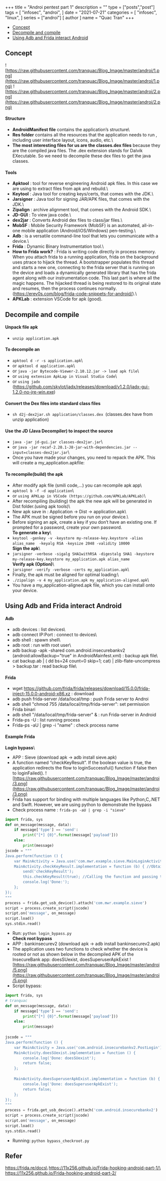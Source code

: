 +++
title = "Androi pentest part 1"
description = ""
type = ["posts","post"]
tags = [
    "infosec",
    "androi",
]
date = "2021-07-21"
categories = [
    "infosec",
    "linux",
]
series = ["androi"]
[ author ]
  name = "Quac Tran"
+++
* [Concept](#concept)
* [Decompile and compile](#decompile-and-compile)
* [Using Adb and Frida interact Android](#using-adb-and-frida-interact-android)
## Concept
![https://raw.githubusercontent.com/tranquac/Blog_Image/master/androi/1.png](https://raw.githubusercontent.com/tranquac/Blog_Image/master/androi/1.png)
![https://raw.githubusercontent.com/tranquac/Blog_Image/master/androi/2.png](https://raw.githubusercontent.com/tranquac/Blog_Image/master/androi/2.png)
#### Structure
- **AndroidManifest file** contains the application’s structure\
- **Res folder** contains all the resources that the application needs to run , including user interface layout, icons, audio, etc.\
- **The most interesting files for us are the classes.dex files** because they are the compiled java files. The .dex extension stands for Dalvik EXecutable. So we need to decompile these dex files to get the java classes.
#### Tools
- **Apktool** : tool for reverse engineering Android apk files. In this case we are using to extract files from apk and rebuild.\
- **Keytool** : Java tool for creating keys/certs, that comes with the JDK.\
- **Jarsigner** : Java tool for signing JAR/APK files, that comes with the JDK.\
- **Zipalign** : archive alignment tool, that comes with the Android SDK.\
- **JD-GUI** : To view java code.\
- **dex2jar** : Converts Android dex files to class/jar files.\
- **MobSF** : Mobile Security Framework (MobSF) is an automated, all-in-one mobile application (Android/iOS/Windows) pen-testing.\
- **Adb** : is a versatile command-line tool that lets you communicate with a device.\
- **Frida** : Dynamic Binary Instrumentation tool.\
- **How to Frida work?** : Frida is writing code directly in process memory. When you attach frida to a running application, frida on the background uses ptrace to hijack the thread. A bootstrapper populates this thread and starts a new one, connecting to the frida server that is running on the device and loads a dynamically generated library that has the frida agent along with our instrumentation code. This last part is where all the magic happens. The hijacked thread is being restored to its original state and resumes, then the process continues normally. (https://erev0s.com/blog/frida-code-snippets-for-android/).\
- **APKLab** : extension VSCode for apk (good).
## Decompile and compile
#### Unpack file apk
- `unzip application.apk`
#### To decompile an
- `apktool d -r -s application.apk`\
- or `apktool d application.apk`\
- or `java -jar Bytecode-Viewer-2.10.12.jar -> load apk file`\
- or `using extension ApkLap in Visual Studio Code`\
- or `using jadx` (https://github.com/skylot/jadx/releases/download/v1.2.0/jadx-gui-1.2.0-no-jre-win.exe)
#### Convert the Dex files into standard class files
- `sh d2j-dex2jar.sh application/classes.dex `(classes.dex have from unzip application)
#### Use the JD (Java Decompiler) to inspect the source
- `java -jar jd-gui.jar classes-dex2jar.jar`\
- or `java -jar recaf-2.20.1-J8-jar-with-dependencies.jar --input=classes-dex2jar.jar`\
- Once you have made your changes, you need to repack the APK. This will create a my_application.apkfile:
#### To recompile(build) the apk
- After modify apk file (smili code,...) you can recompile apk app\
- `apktool b -f -d application`\
- or `using APKLap in VSCode (https://github.com/APKLab/APKLab)`\
- After recompiling (building) the apk the new apk will be generated in Dist folder.(using apk tools)\
- New apk save in : Application -> Dist ->  application.apk\
- The APK must be signed before you run on your device.\
- Before signing an apk, create a key if you don’t have an existing one. If prompted for a password, create your own password.\
**To generate a key**\
- `keytool -genkey -v -keystore my-release-key.keystore -alias alias_name  -keyalg RSA -keysize 2048 -validity 10000`\
**Sign the apk**\
- `jarsigner -verbose -sigalg SHA1withRSA -digestalg SHA1 -keystore my-release-key.keystore my_application.apk alias_name`\
**Verify apk (Option)**\
- `jarsigner -verify -verbose -certs my_application.apk`\
- Finally, the apk must be aligned for optimal loading:\
- `./zipalign -v 4 my_application.apk my_application-aligned.apk`\
- You have a my_application-aligned.apk file, which you can install onto your device.
## Using Adb and Frida interact Android
#### Adb
- adb devices : list devices\
- adb connect IP:Port : connect to devices\
- adb shell : spawn shell\
- adb root : run with root user\
- adb backup -apk -shared com.android.insecurebankv2 (android:allowBackup="true" in AndroidMainfest.xml) : backup apk file\
- cat backup.ab | ( dd bs=24 count=0 skip=1; cat) | zlib-flate-uncompress > backup.tar : read backup file\
#### Frida
- wget https://github.com/frida/frida/releases/download/15.0.0/frida-inject-15.0.0-android-x86.xz : download
- adb push frida-server /data/local/tmp : push Frida server to Androi
- adb shell "chmod 755 /data/local/tmp/frida-server": set permission Frida binari
- adb shell "/data/local/tmp/frida-server" & : run Frida-server in Android
- Frida-ps -U : list running process
- Frida-ps -aU | grep -i "name" : check process name
#### Example Frida
**Login bypass**\
- APP : Sieve (download apk -> adb install sieve.apk)
- A function named “checkKeyResult”. If the boolean value is true, the application redirects the flow to loginSuccessful() function if false then to loginFailed(). 
![https://raw.githubusercontent.com/tranquac/Blog_Image/master/androi/3.png](https://raw.githubusercontent.com/tranquac/Blog_Image/master/androi/3.png)
- Frida has support for binding with multiple languages like Python,C,.NET and Swift. However, we are using python to demonstrate the bypass
- Check process name : `frida-ps -aU | grep -i "sieve"`
```python
import frida, sys
def on_message(message, data):
    if message['type'] == 'send':
        print("[*] {0}".format(message['payload']))
    else:
        print(message)
jscode = """
Java.perform(function () {
    var MainActivity = Java.use('com.mwr.example.sieve.MainLoginActivity'); //Obtain referrence of the Activity currently running
    MainActivity.checkKeyResult.implementation = function (b) { //Obtain reference of the function whcih needs to be called
        send('checkKeyResult');
        this.checkKeyResult(true); //Calling the function and passing the boolean parameter as true
        console.log('Done:');
    };
});
"""
process = frida.get_usb_device().attach('com.mwr.example.sieve')
script = process.create_script(jscode)
script.on('message', on_message)
script.load()
sys.stdin.read()
```
- Run: `python login_bypass.py`\
**Check root bypass**
- APP : bankinsecurev2 (download apk -> adb install bankinsecurev2.apk)
- The application uses two functions to check whether the device is rooted or not as shown below in the decompiled APK of the InsecureBank app: doesSUexist, doesSuperuserApkExist
![https://raw.githubusercontent.com/tranquac/Blog_Image/master/androi/5.png](https://raw.githubusercontent.com/tranquac/Blog_Image/master/androi/5.png)
- Script bypass:
```python
import frida, sys
# tranquac
def on_message(message, data):
    if message['type'] == 'send':
        print("[*] {0}".format(message['payload']))
    else:
        print(message)

jscode = """
Java.perform(function () {
    var MainActivity = Java.use('com.android.insecurebankv2.PostLogin');
    MainActivity.doesSUexist.implementation = function () {
        console.log('Done: doesSUexist');
		return false;
    };
	
	MainActivity.doesSuperuserApkExist.implementation = function (b) {
        console.log('Done: doesSuperuserApkExist');
		return false;
    };
});
"""
process = frida.get_usb_device().attach('com.android.insecurebankv2')
script = process.create_script(jscode)
script.on('message', on_message)
script.load()
sys.stdin.read()
```
- Running: `python bypass_checkroot.py`
## Refer 
https://frida.re/docs\
https://11x256.github.io/Frida-hooking-android-part-1/\
https://11x256.github.io/Frida-hooking-android-part-2/
<!-- https://notsosecure.com/pentesting-android-apps-using-frida/ (good) -->


